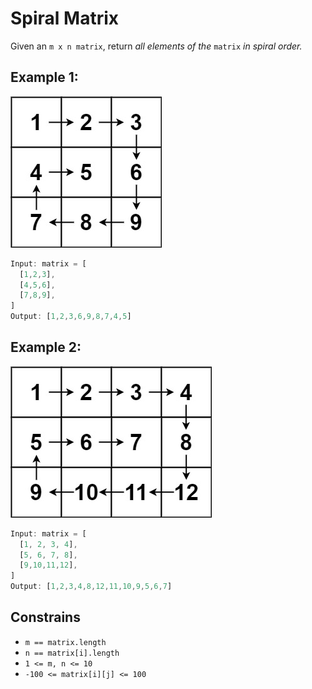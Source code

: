 # Spiral Matrix

Given an `m x n matrix`, return *all elements of the* `matrix` *in spiral order.*

## Example 1:

![image](spiral1.jpg)

```ts
Input: matrix = [
  [1,2,3],
  [4,5,6],
  [7,8,9],
]
Output: [1,2,3,6,9,8,7,4,5]
```

## Example 2:

![image](spiral2.jpg)

```ts
Input: matrix = [
  [1, 2, 3, 4],
  [5, 6, 7, 8],
  [9,10,11,12],
]
Output: [1,2,3,4,8,12,11,10,9,5,6,7]
```

## Constrains

- `m == matrix.length`
- `n == matrix[i].length`
- `1 <= m, n <= 10`
- `-100 <= matrix[i][j] <= 100`

